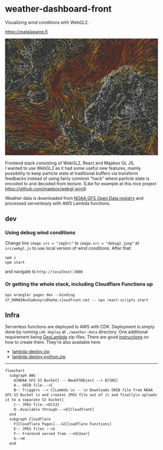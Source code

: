# weather-dashboard-front
Visualizing wind conditions with WebGL2.

https://matalapaine.fi

![preview](public/preview.jpg?raw=true)

Frontend stack consisting of WebGL2, React and Mapbox GL JS.  
I wanted to use WebGL2 as it had some useful new features, mainly possibility to keep particle state at traditional buffers via transform feedbacks instead of using fairly common "hack" where particle state is encoded to and decoded from texture. (Like for example at this nice project https://github.com/mapbox/webgl-wind)  

Weather data is downloaded from [NOAA GFS Open Data registry](https://registry.opendata.aws/noaa-gfs-bdp-pds/) and processed serverlessly with AWS Lambda functions.

## dev

### Using debug wind conditions
Change line `image.src = "imgSrc"` to `image.src = "debug2.jpeg"` at `src/webgl.js` to use local version of wind conditions. After that:
```
npm i
npm start
```
and navigate to `http://localhost:3000`

### Or getting the whole stack, including Cloudflare Functions up 

`npx wrangler pages dev --binding CF_DOMAIN=d1w6nxyrz0hwhm.cloudfront.net -- npx react-scripts start`


## Infra
Serverless functions are deployed to AWS with CDK. Deployment is simply done by running `cdk deploy` at `./weather-data` directory. One additional requirement being [GeoLambda](https://github.com/developmentseed/geolambda) zip-files. There are good [instructions](https://github.com/developmentseed/geolambda/blob/master/python/README.md) on how to create them. They're also available here:
- [lambda-deploy.zip](https://geolambda-zips.s3.eu-west-1.amazonaws.com/lambda-deploy.zip)
- [lambda-deploy-python.zip](https://geolambda-zips.s3.eu-west-1.amazonaws.com/lambda-deploy-python.zip)

---
```mermaid
flowchart
  subgraph AWS
    A[NOAA GFS S3 Bucket] -- NewGFSObject --> B[SNS]
    A-. GRIB file-.->C
    B-- Triggers --> C[Lambda \n -- \n Downloads GRIB file from NOAA GFS S3 Bucket \n and creates JPEG file out of it and finally\n uploads it to a separate S3 bucket]
    C-- JPEG file-->D[S3]
    D-.Available through-.->E[Cloudfront]
  end
  subgraph Cloudflare
    F[Cloudflare Pages]-.-G[Cloudflare Functions]
    E-- JPEG files -->G
    F-- Frontend served from -->H[User]
    G-->H
  end
```